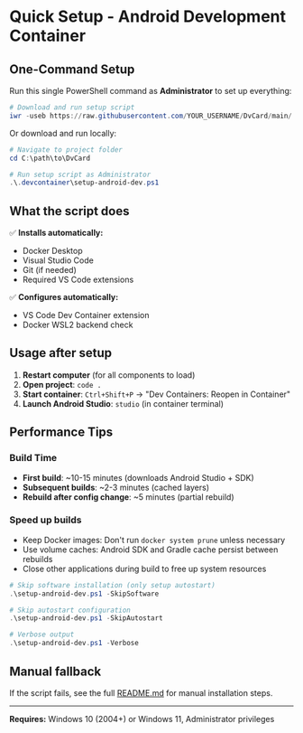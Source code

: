 # Quick Setup - Android Development Container

## One-Command Setup

Run this single PowerShell command as **Administrator** to set up everything:

```powershell
# Download and run setup script
iwr -useb https://raw.githubusercontent.com/YOUR_USERNAME/DvCard/main/.devcontainer/setup-android-dev.ps1 | iex
```

Or download and run locally:

```powershell
# Navigate to project folder
cd C:\path\to\DvCard

# Run setup script as Administrator
.\.devcontainer\setup-android-dev.ps1
```

## What the script does

✅ **Installs automatically:**
- Docker Desktop
- Visual Studio Code
- Git (if needed)
- Required VS Code extensions

✅ **Configures automatically:**
- VS Code Dev Container extension
- Docker WSL2 backend check



## Usage after setup

1. **Restart computer** (for all components to load)
2. **Open project**: `code .`
3. **Start container**: `Ctrl+Shift+P` → "Dev Containers: Reopen in Container"  
4. **Launch Android Studio**: `studio` (in container terminal)

## Performance Tips

### Build Time
- **First build**: ~10-15 minutes (downloads Android Studio + SDK)
- **Subsequent builds**: ~2-3 minutes (cached layers)
- **Rebuild after config change**: ~5 minutes (partial rebuild)

### Speed up builds
- Keep Docker images: Don't run `docker system prune` unless necessary
- Use volume caches: Android SDK and Gradle cache persist between rebuilds
- Close other applications during build to free up system resources

```powershell
# Skip software installation (only setup autostart)
.\setup-android-dev.ps1 -SkipSoftware

# Skip autostart configuration
.\setup-android-dev.ps1 -SkipAutostart

# Verbose output
.\setup-android-dev.ps1 -Verbose
```

## Manual fallback

If the script fails, see the full [README.md](README.md) for manual installation steps.

---

**Requires:** Windows 10 (2004+) or Windows 11, Administrator privileges
